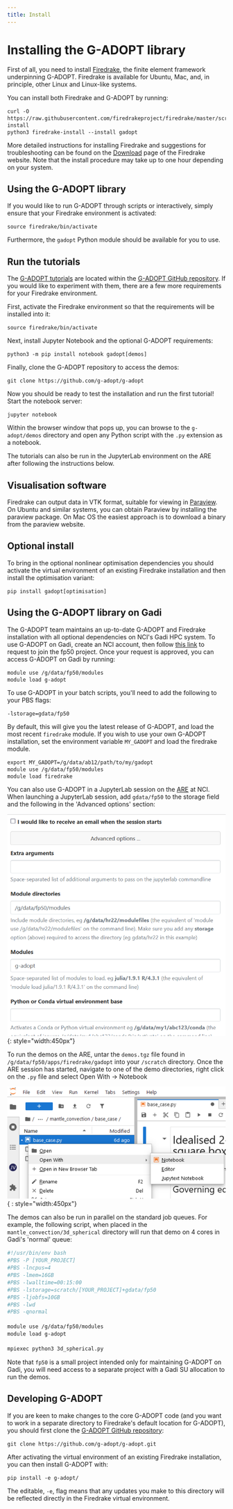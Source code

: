 ```yaml
---
title: Install
---
```


# Installing the G-ADOPT library

First of all, you need to install [Firedrake](https://www.firedrakeproject.org), the finite element framework underpinning G-ADOPT.
Firedrake is available for Ubuntu, Mac, and, in principle, other Linux and Linux-like systems.

You can install both Firedrake and G-ADOPT by running:

    curl -O https://raw.githubusercontent.com/firedrakeproject/firedrake/master/scripts/firedrake-install
    python3 firedrake-install --install gadopt

More detailed instructions for installing Firedrake and suggestions for troubleshooting can be found
on the [Download](https://www.firedrakeproject.org/download.html) page of the Firedrake website. Note that the install procedure may take
up to one hour depending on your system.

## Using the G-ADOPT library

If you would like to run G-ADOPT through scripts or interactively, simply
ensure that your Firedrake environment is activated:

    source firedrake/bin/activate

Furthermore, the `gadopt` Python module should be available for you to use.

## Run the tutorials

The [G-ADOPT tutorials](tutorials/index.md) are located within the [G-ADOPT
GitHub repository](https://github.com/g-adopt/g-adopt). If you would
like to experiment with them, there are a few more requirements for
your Firedrake environment.

First, activate the Firedrake environment so that the requirements
will be installed into it:

    source firedrake/bin/activate

Next, install Jupyter Notebook and the optional G-ADOPT requirements:

    python3 -m pip install notebook gadopt[demos]

Finally, clone the G-ADOPT repository to access the demos:

    git clone https://github.com/g-adopt/g-adopt

Now you should be ready to test the installation and run the first
tutorial! Start the notebook server:

    jupyter notebook

Within the browser window that pops up, you can browse to the
`g-adopt/demos` directory and open any Python script with the `.py`
extension as a notebook.

The tutorials can also be run in the JupyterLab environment on the ARE
after following the instructions below.

## Visualisation software

Firedrake can output data in VTK format, suitable for viewing in [Paraview](https://www.paraview.org/).
On Ubuntu and similar systems, you can obtain Paraview by installing the paraview package. On Mac OS the
easiest approach is to download a binary from the paraview website.

## Optional install

To bring in the optional nonlinear optimisation dependencies you should activate the virtual environment of an existing Firedrake installation
and then install the optimisation variant:

    pip install gadopt[optimisation]

## Using the G-ADOPT library on Gadi

The G-ADOPT team maintains an up-to-date G-ADOPT and Firedrake installation
with all optional dependencies on NCI's Gadi HPC system. To use G-ADOPT on 
Gadi, create an NCI account, then follow 
[this link](https://my.nci.org.au/mancini/project/fp50/join) to request to 
join the fp50 project. Once your request is approved, you can
access G-ADOPT on Gadi by running:

    module use /g/data/fp50/modules
    module load g-adopt

To use G-ADOPT in your batch scripts, you'll need to add the following to your
PBS flags:

    -lstorage=gdata/fp50

By default, this will give you the latest release of G-ADOPT, and load the
most recent `firedrake` module. If you wish to use your own G-ADOPT installation, set
the environment variable `MY_GADOPT` and load the firedrake module.

    export MY_GADOPT=/g/data/ab12/path/to/my/gadopt
    module use /g/data/fp50/modules
    module load firedrake

You can also use G-ADOPT in a JupyterLab session on the
[ARE](https://opus.nci.org.au/spaces/Help/pages/162431120/ARE+User+Guide) at 
NCI. When launching a JupyterLab session, add `gdata/fp50` to the storage 
field and the following in the 'Advanced options' section:

![G-ADOPT ARE](images/g-adopt-are.png){: style="width:450px"}

To run the demos on the ARE, untar the `demos.tgz` file found in `/g/data/fp50/apps/firedrake/gadopt`
into your `/scratch` directory. Once the ARE session has started, navigate to one of the demo
directories, right click on the `.py` file and select Open With -> Notebook

![Open notebook](images/open-notebook-are.png){ : style="width:450px"}

The demos can also be run in parallel on the standard job queues. For example, the following 
script, when placed in the `mantle_convection/3d_spherical` directory will run that demo on 4
cores in Gadi's 'normal' queue:
``` sh title="run_gadi.sh"
#!/usr/bin/env bash
#PBS -P [YOUR_PROJECT]
#PBS -lncpus=4
#PBS -lmem=16GB
#PBS -lwalltime=00:15:00
#PBS -lstorage=scratch/[YOUR_PROJECT]+gdata/fp50
#PBS -ljobfs=10GB
#PBS -lwd
#PBS -qnormal

module use /g/data/fp50/modules
module load g-adopt

mpiexec python3 3d_spherical.py
```
Note that `fp50` is a small project intended only for maintaining G-ADOPT on Gadi, you will need
access to a separate project with a Gadi SU allocation to run the demos.

## Developing G-ADOPT

If you are keen to make changes to the core G-ADOPT code (and you want to work in a separate directory to Firedrake's default location for G-ADOPT), you should first clone the [G-ADOPT GitHub repository](https://github.com/g-adopt/g-adopt):

    git clone https://github.com/g-adopt/g-adopt.git

After activating the virtual environment of an existing Firedrake installation, you can then install G-ADOPT with:

    pip install -e g-adopt/

The editable, `-e`, flag means that any updates you make to this directory will be reflected directly in the Firedrake virtual environment.
